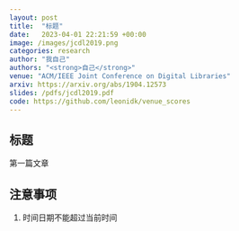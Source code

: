 ```yaml
---
layout: post
title:  "标题"
date:   2023-04-01 22:21:59 +00:00
image: /images/jcdl2019.png
categories: research
author: "我自己"
authors: "<strong>自己</strong>"
venue: "ACM/IEEE Joint Conference on Digital Libraries"
arxiv: https://arxiv.org/abs/1904.12573
slides: /pdfs/jcdl2019.pdf
code: https://github.com/leonidk/venue_scores
---
```


## 标题
第一篇文章

## 注意事项
1. 时间日期不能超过当前时间
